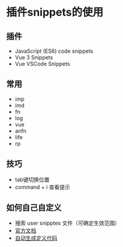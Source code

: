 # 插件snippets的使用

## 插件
- JavaScript (ES6) code snippets
- Vue 3 Snippets
- Vue VSCode Snippets

## 常⽤
- imp
- imd
- fn
- log
- vue
- anfn
- life
- rp

## 技巧
- tab键切换位置
- command + i 查看提示

## 如何自己自定义
- 搜索 user snipptes 文件（可确定生效范围）
- [官方文档](https://code.visualstudio.com/docs/editor/userdefinedsnippets)
- [自动生成定义代码](https://snippet-generator.app/)